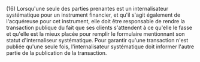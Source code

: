 (16) Lorsqu'une seule des parties prenantes est un internalisateur systématique pour un instrument financier, et qu'il s'agit également de l'acquéreuse pour cet instrument, elle doit être responsable de rendre la transaction publique du fait que ses clients s'attendent à ce qu'elle le fasse et qu'elle est la mieux placée pour remplir le formulaire mentionnant son statut d'internaliseur systématique. Pour garantir qu'une transaction n'est publiée qu'une seule fois, l'internalisateur systématique doit informer l'autre partie de la publication de la transaction.